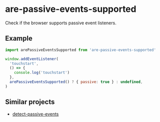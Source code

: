 # are-passive-events-supported

Check if the browser supports passive event listeners.

## Example

```js
import arePassiveEventsSupported from 'are-passive-events-supported'

window.addEventListener(
  'touchstart',
  () => {
    console.log('touchstart')
  },
  arePassiveEventsSupported() ? { passive: true } : undefined,
)
```

## Similar projects

- [detect-passive-events](https://github.com/rafrex/detect-passive-events)
